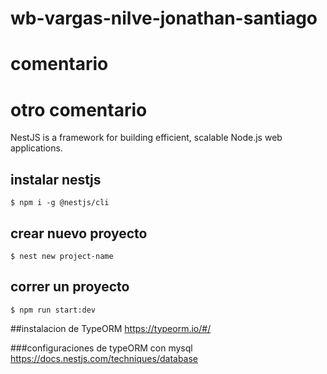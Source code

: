 # wb-vargas-nilve-jonathan-santiago
# comentario
# otro comentario

NestJS is a framework for 
building efficient, scalable Node.js web applications.

## instalar nestjs
```
$ npm i -g @nestjs/cli
```

## crear nuevo proyecto
```
$ nest new project-name

```
## correr un proyecto
```
$ npm run start:dev
```

##instalacion de TypeORM 
https://typeorm.io/#/

###configuraciones de typeORM con mysql
https://docs.nestjs.com/techniques/database